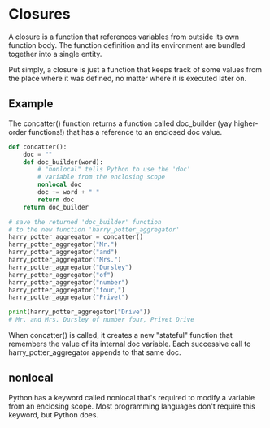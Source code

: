 # Closures

A closure is a function that references variables from outside its own
function body. The function definition and its environment are bundled
together into a single entity.

Put simply, a closure is just a function that keeps track of some values
from the place where it was defined, no matter where it is executed later on.

## Example

The concatter() function returns a function called doc_builder
(yay higher-order functions!) that has a reference to an enclosed doc value.

```python
def concatter():
	doc = ""
	def doc_builder(word):
		# "nonlocal" tells Python to use the 'doc'
		# variable from the enclosing scope
		nonlocal doc
		doc += word + " "
		return doc
	return doc_builder

# save the returned 'doc_builder' function
# to the new function 'harry_potter_aggregator'
harry_potter_aggregator = concatter()
harry_potter_aggregator("Mr.")
harry_potter_aggregator("and")
harry_potter_aggregator("Mrs.")
harry_potter_aggregator("Dursley")
harry_potter_aggregator("of")
harry_potter_aggregator("number")
harry_potter_aggregator("four,")
harry_potter_aggregator("Privet")

print(harry_potter_aggregator("Drive"))
# Mr. and Mrs. Dursley of number four, Privet Drive
```

When concatter() is called, it creates a new "stateful" function
that remembers the value of its internal doc variable. Each successive
call to harry_potter_aggregator appends to that same doc.

## nonlocal

Python has a keyword called nonlocal that's required to modify a variable
from an enclosing scope. Most programming languages don't require this
keyword, but Python does.
